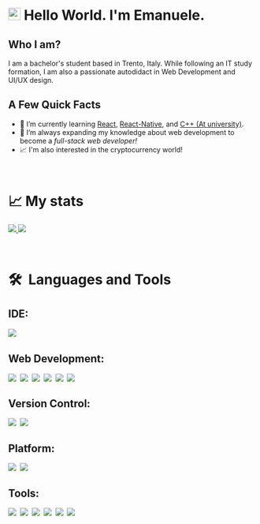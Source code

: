 # <img src="https://media.giphy.com/media/hvRJCLFzcasrR4ia7z/giphy.gif" width="25px"> Hello World. I'm Emanuele.

## Who I am?

<p>I am a bachelor's student based in Trento, Italy. While following an IT study formation, I am also a passionate autodidact in Web Development and UI/UX design.</p>

## A Few Quick Facts

- 🌱 I’m currently learning [React](https://github.com/Gr3it/portfolio), [React-Native](https://github.com/Gr3it/Color-Screentest), and [C++ (At university)](https://github.com/Gr3it/Exercise).
- 🔭 I’m always expanding my knowledge about web development to become a <em>full-stack web developer!</em>
- 📈 I'm also interested in the cryptocurrency world!

<br>
    
# 📈 My stats
<a href="https://github.com/Gr3it?tab=repositories&q=&type=public">
  <img src="https://github-readme-stats.vercel.app/api?username=Gr3it&show_icons=true&theme=default"/>
</a>

<a href="https://github.com/Gr3it?tab=repositories&q=&type=public" align="top">
  <img src="https://github-readme-stats.vercel.app/api/top-langs/?username=Gr3it&layout=compact&theme=default"  align="top"/>
</a>

<br>
<br>
<br>

# 🛠️&nbsp;&nbsp;Languages&nbsp;and&nbsp;Tools</br>

<h2>IDE:</h2> 
<a href="https://github.com/topics/visual-studio-code"><img src="https://img.shields.io/badge/VS_Code-0078D4?style=for-the-badge&logo=visual%20studio%20code&logoColor=white"/></a>&nbsp;

</br>
<h2>Web Development:</h2> 
<a href="https://github.com/topics/html5"><img src="https://img.shields.io/badge/HTML5-E34F26?style=for-the-badge&logo=html5&logoColor=white"/></a>&nbsp;
<a href="https://github.com/topics/css3"><img src="https://img.shields.io/badge/CSS3-1572B6?style=for-the-badge&logo=css3&logoColor=white"/></a>&nbsp;
<a href="https://github.com/topics/javascript"><img src="https://img.shields.io/badge/JavaScript-F7DF1E?style=for-the-badge&logo=javascript&logoColor=white"/></a>&nbsp;
<a href="https://github.com/topics/react"><img src="https://img.shields.io/badge/-React-61DAFB?style=for-the-badge&logo=react&logoColor=white"/></a>&nbsp;
<a href="https://github.com/topics/react-native"><img src="https://img.shields.io/badge/-React%20Native-61DAFB?style=for-the-badge&logo=react&logoColor=white"/></a>&nbsp;
<a href="https://github.com/topics/react-router"><img src="https://img.shields.io/badge/-React%20Router-CA4245?style=for-the-badge&logo=react-router&logoColor=white"/></a>&nbsp;
</br>
<h2>Version Control:</h2> 
<a href="https://github.com/topics/git"><img src="https://img.shields.io/badge/Git-F05032?style=for-the-badge&logo=git&logoColor=white"/></a>&nbsp;
<a href="https://github.com/topics/github"><img src="https://img.shields.io/badge/GitHub-181717?style=for-the-badge&logo=github&logoColor=white"/></a>&nbsp;
</br>
<h2>Platform:</h2>
<a href="https://github.com/topics/npm"><img src="https://img.shields.io/badge/Npm-CB3837?style=for-the-badge&logo=npm&logoColor=white"/></a>&nbsp;
<a href="https://github.com/topics/netlify"><img src="https://shields.io/badge/Netlify-00C7B7?style=for-the-badge&logo=netlify&logoColor=white"/></a>&nbsp;
</br>
<h2>Tools:</h2>
<a href="https://github.com/topics/notion"><img src="https://shields.io/badge/Notion-000000?style=for-the-badge&logo=notion&logoColor=white"/></a>&nbsp;
<a href="https://github.com/topics/framer"><img src="https://shields.io/badge/Framer-0055FF?style=for-the-badge&logo=framer&logoColor=white"/></a>&nbsp;
<a href="https://github.com/topics/figma"><img src="https://shields.io/badge/Figma-F24E1E?style=for-the-badge&logo=figma&logoColor=white"/></a>&nbsp;
<a href="https://github.com/topics/adobe-XD"><img src="https://shields.io/badge/Adobe%20XD-FF61F6?style=for-the-badge&logo=adobe-xd&logoColor=white"/></a>&nbsp;
<a href="https://github.com/topics/illustrator"><img src="https://shields.io/badge/Adobe%20Illustrator-FF9A00?style=for-the-badge&logo=adobe-illustrator&logoColor=white"/></a>&nbsp;
<a href="https://github.com/topics/photoshop"><img src="https://shields.io/badge/Adobe%20Photoshop-31A8FF?style=for-the-badge&logo=adobe-photoshop&logoColor=white"/></a>&nbsp;
